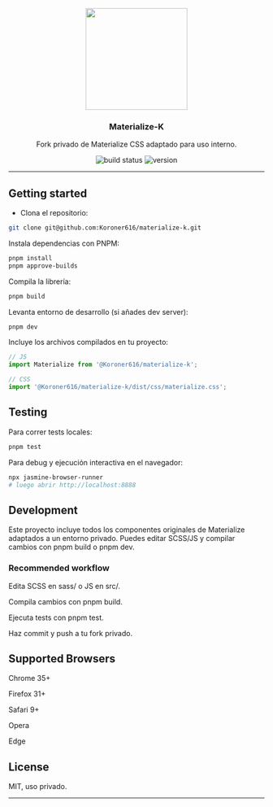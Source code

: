 <p align="center">
    <img src="https://materializeweb.com/images/materialize.svg" width="200"/>
</p>

<h3 align="center">Materialize-K</h3>

<p align="center">
  Fork privado de Materialize CSS adaptado para uso interno.
</p>

<p align="center">
  <!-- Badges dinámicos de GitHub Actions -->
  <img src="https://github.com/Koroner616/materialize-k/actions/workflows/build.yml/badge.svg" alt="build status"/>
  <img src="https://img.shields.io/github/package-json/v/Koroner616/materialize-k" alt="version"/>
</p>

---

## Getting started

- Clona el repositorio:  
```bash
git clone git@github.com:Koroner616/materialize-k.git
```
Instala dependencias con PNPM:

```bash
pnpm install
pnpm approve-builds
```
Compila la librería:

```bash
pnpm build
```
Levanta entorno de desarrollo (si añades dev server):

```bash
pnpm dev
```
Incluye los archivos compilados en tu proyecto:

```javascript
// JS
import Materialize from '@Koroner616/materialize-k';

// CSS
import '@Koroner616/materialize-k/dist/css/materialize.css';
```

## Testing
Para correr tests locales:

```bash
pnpm test
```
Para debug y ejecución interactiva en el navegador:

```bash
npx jasmine-browser-runner
# luego abrir http://localhost:8888
```

## Development
Este proyecto incluye todos los componentes originales de Materialize adaptados a un entorno privado.
Puedes editar SCSS/JS y compilar cambios con pnpm build o pnpm dev.

### Recommended workflow
Edita SCSS en sass/ o JS en src/.

Compila cambios con pnpm build.

Ejecuta tests con pnpm test.

Haz commit y push a tu fork privado.

## Supported Browsers
Chrome 35+

Firefox 31+

Safari 9+

Opera

Edge

## License
MIT, uso privado.

---